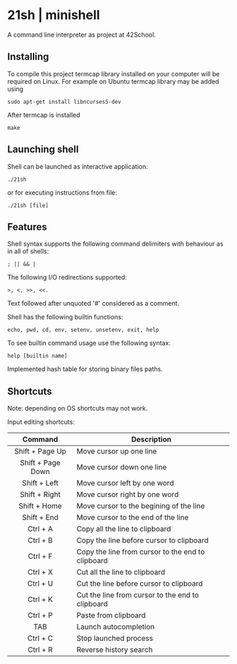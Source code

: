 # 21sh | minishell

A command line interpreter as project at 42School.

## Installing

To compile this project termcap library installed on your computer will be required on Linux.
For example on Ubuntu termcap library may be added using
```
sudo apt-get install libncurses5-dev
```
After termcap is installed
```
make
```

## Launching shell

Shell can be launched as interactive application:
```
./21sh
```
or for executing instructions from file:
```
./21sh [file]
```

## Features

Shell syntax supports the following command delimiters with behaviour as in all of shells:
```
; || && |
```

The following I/O redirections supported:
```
>, <, >>, <<.
```
Text followed after unquoted '#' considered as a comment.

Shell has the following builtin functions:
```
echo, pwd, cd, env, setenv, unsetenv, exit, help
```
To see builtin command usage use the following syntax:
```
help [builtin name]
```

Implemented hash table for storing binary files paths.

## Shortcuts
Note: depending on OS shortcuts may not work.

Input editing shortcuts:

| Command | Description |
| :---: | --- |
| Shift + Page Up | Move cursor up one line |
| Shift + Page Down | Move cursor down one line |
| Shift + Left | Move cursor left by one word |
| Shift + Right | Move cursor right by one word |
| Shift + Home | Move cursor to the begining of the line |
| Shift + End | Move cursor to the end of the line |
| Ctrl + A | Copy all the line to clipboard |
| Ctrl + B | Copy the line before cursor to clipboard |
| Ctrl + F | Copy the line from cursor to the end to clipboard |
| Ctrl + X | Cut all the line to clipboard |
| Ctrl + U | Cut the line before cursor to clipboard |
| Ctrl + K | Cut the line from cursor to the end to clipboard |
| Ctrl + P | Paste from clipboard |
| TAB      | Launch autocompletion |
| Ctrl + C | Stop launched process |
| Ctrl + R | Reverse history search |

